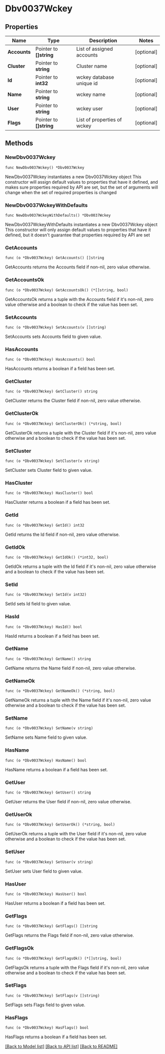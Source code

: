 # Dbv0037Wckey

## Properties

Name | Type | Description | Notes
------------ | ------------- | ------------- | -------------
**Accounts** | Pointer to **[]string** | List of assigned accounts | [optional] 
**Cluster** | Pointer to **string** | Cluster name | [optional] 
**Id** | Pointer to **int32** | wckey database unique id | [optional] 
**Name** | Pointer to **string** | wckey name | [optional] 
**User** | Pointer to **string** | wckey user | [optional] 
**Flags** | Pointer to **[]string** | List of properties of wckey | [optional] 

## Methods

### NewDbv0037Wckey

`func NewDbv0037Wckey() *Dbv0037Wckey`

NewDbv0037Wckey instantiates a new Dbv0037Wckey object
This constructor will assign default values to properties that have it defined,
and makes sure properties required by API are set, but the set of arguments
will change when the set of required properties is changed

### NewDbv0037WckeyWithDefaults

`func NewDbv0037WckeyWithDefaults() *Dbv0037Wckey`

NewDbv0037WckeyWithDefaults instantiates a new Dbv0037Wckey object
This constructor will only assign default values to properties that have it defined,
but it doesn't guarantee that properties required by API are set

### GetAccounts

`func (o *Dbv0037Wckey) GetAccounts() []string`

GetAccounts returns the Accounts field if non-nil, zero value otherwise.

### GetAccountsOk

`func (o *Dbv0037Wckey) GetAccountsOk() (*[]string, bool)`

GetAccountsOk returns a tuple with the Accounts field if it's non-nil, zero value otherwise
and a boolean to check if the value has been set.

### SetAccounts

`func (o *Dbv0037Wckey) SetAccounts(v []string)`

SetAccounts sets Accounts field to given value.

### HasAccounts

`func (o *Dbv0037Wckey) HasAccounts() bool`

HasAccounts returns a boolean if a field has been set.

### GetCluster

`func (o *Dbv0037Wckey) GetCluster() string`

GetCluster returns the Cluster field if non-nil, zero value otherwise.

### GetClusterOk

`func (o *Dbv0037Wckey) GetClusterOk() (*string, bool)`

GetClusterOk returns a tuple with the Cluster field if it's non-nil, zero value otherwise
and a boolean to check if the value has been set.

### SetCluster

`func (o *Dbv0037Wckey) SetCluster(v string)`

SetCluster sets Cluster field to given value.

### HasCluster

`func (o *Dbv0037Wckey) HasCluster() bool`

HasCluster returns a boolean if a field has been set.

### GetId

`func (o *Dbv0037Wckey) GetId() int32`

GetId returns the Id field if non-nil, zero value otherwise.

### GetIdOk

`func (o *Dbv0037Wckey) GetIdOk() (*int32, bool)`

GetIdOk returns a tuple with the Id field if it's non-nil, zero value otherwise
and a boolean to check if the value has been set.

### SetId

`func (o *Dbv0037Wckey) SetId(v int32)`

SetId sets Id field to given value.

### HasId

`func (o *Dbv0037Wckey) HasId() bool`

HasId returns a boolean if a field has been set.

### GetName

`func (o *Dbv0037Wckey) GetName() string`

GetName returns the Name field if non-nil, zero value otherwise.

### GetNameOk

`func (o *Dbv0037Wckey) GetNameOk() (*string, bool)`

GetNameOk returns a tuple with the Name field if it's non-nil, zero value otherwise
and a boolean to check if the value has been set.

### SetName

`func (o *Dbv0037Wckey) SetName(v string)`

SetName sets Name field to given value.

### HasName

`func (o *Dbv0037Wckey) HasName() bool`

HasName returns a boolean if a field has been set.

### GetUser

`func (o *Dbv0037Wckey) GetUser() string`

GetUser returns the User field if non-nil, zero value otherwise.

### GetUserOk

`func (o *Dbv0037Wckey) GetUserOk() (*string, bool)`

GetUserOk returns a tuple with the User field if it's non-nil, zero value otherwise
and a boolean to check if the value has been set.

### SetUser

`func (o *Dbv0037Wckey) SetUser(v string)`

SetUser sets User field to given value.

### HasUser

`func (o *Dbv0037Wckey) HasUser() bool`

HasUser returns a boolean if a field has been set.

### GetFlags

`func (o *Dbv0037Wckey) GetFlags() []string`

GetFlags returns the Flags field if non-nil, zero value otherwise.

### GetFlagsOk

`func (o *Dbv0037Wckey) GetFlagsOk() (*[]string, bool)`

GetFlagsOk returns a tuple with the Flags field if it's non-nil, zero value otherwise
and a boolean to check if the value has been set.

### SetFlags

`func (o *Dbv0037Wckey) SetFlags(v []string)`

SetFlags sets Flags field to given value.

### HasFlags

`func (o *Dbv0037Wckey) HasFlags() bool`

HasFlags returns a boolean if a field has been set.


[[Back to Model list]](../README.md#documentation-for-models) [[Back to API list]](../README.md#documentation-for-api-endpoints) [[Back to README]](../README.md)


